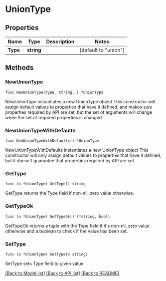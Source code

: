 # UnionType

## Properties

Name | Type | Description | Notes
------------ | ------------- | ------------- | -------------
**Type** | **string** |  | [default to "union"]

## Methods

### NewUnionType

`func NewUnionType(type_ string, ) *UnionType`

NewUnionType instantiates a new UnionType object
This constructor will assign default values to properties that have it defined,
and makes sure properties required by API are set, but the set of arguments
will change when the set of required properties is changed

### NewUnionTypeWithDefaults

`func NewUnionTypeWithDefaults() *UnionType`

NewUnionTypeWithDefaults instantiates a new UnionType object
This constructor will only assign default values to properties that have it defined,
but it doesn't guarantee that properties required by API are set

### GetType

`func (o *UnionType) GetType() string`

GetType returns the Type field if non-nil, zero value otherwise.

### GetTypeOk

`func (o *UnionType) GetTypeOk() (*string, bool)`

GetTypeOk returns a tuple with the Type field if it's non-nil, zero value otherwise
and a boolean to check if the value has been set.

### SetType

`func (o *UnionType) SetType(v string)`

SetType sets Type field to given value.



[[Back to Model list]](../README.md#documentation-for-models) [[Back to API list]](../README.md#documentation-for-api-endpoints) [[Back to README]](../README.md)


